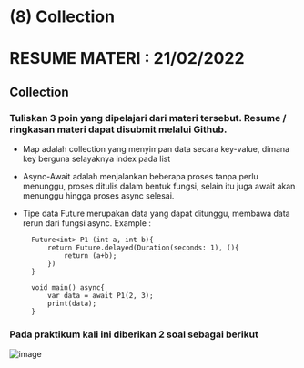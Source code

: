 # (8) Collection

# RESUME MATERI : 21/02/2022

## Collection

### Tuliskan 3 poin yang dipelajari dari materi tersebut. Resume / ringkasan materi dapat disubmit melalui Github.


- Map adalah collection yang menyimpan data secara key-value, dimana key berguna selayaknya index pada list

- Async-Await adalah menjalankan beberapa proses tanpa perlu menunggu, proses ditulis dalam bentuk fungsi, selain itu juga await akan menunggu hingga proses async selesai.

- Tipe data Future merupakan data yang dapat ditunggu, membawa data rerun dari fungsi async. Example :

        Future<int> P1 (int a, int b){
            return Future.delayed(Duration(seconds: 1), (){
                return (a+b);
            })
        }

        void main() async{
            var data = await P1(2, 3);
            print(data);
        }


### Pada praktikum kali ini diberikan 2 soal sebagai berikut
![image](https://user-images.githubusercontent.com/36509167/155484558-8e71a564-42f3-437c-ba77-d0bd6f4536ef.png)

 

